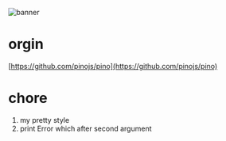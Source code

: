 ![banner](pino-banner.png)

# orgin
[https://github.com/pinojs/pino](https://github.com/pinojs/pino)

# chore
1. my pretty style
2. print Error which after second argument